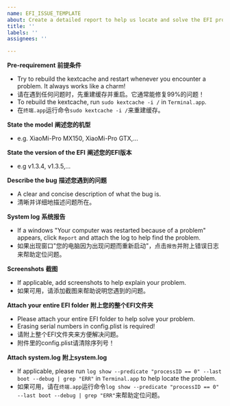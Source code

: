 ```yaml
---
name: EFI_ISSUE_TEMPLATE
about: Create a detailed report to help us locate and solve the EFI problem
title: ''
labels: ''
assignees: ''

---
```


**Pre-requirement**
**前提条件**
- Try to rebuild the kextcache and restart whenever you encounter a problem. It always works like a charm!
- 请在遇到任何问题时，先重建缓存并重启。它通常能修复99%的问题！
- To rebuild the kextcache, run `sudo kextcache -i /` in `Terminal.app`.
- 在`终端.app`运行命令`sudo kextcache -i /`来重建缓存。

**State the model**
**阐述您的机型**
- e.g. XiaoMi-Pro MX150, XiaoMi-Pro GTX,...

**State the version of the EFI**
**阐述您的EFI版本**
- e.g v1.3.4, v1.3.5,...

**Describe the bug**
**描述您遇到的问题**
- A clear and concise description of what the bug is.
- 清晰并详细地描述问题所在。

**System log**
**系统报告**
- If a windows "Your computer was restarted because of a problem" appears, click `Report` and attach the log to help find the problem.
- 如果出现窗口"您的电脑因为出现问题而重新启动"，点击`报告`并附上错误日志来帮助定位问题。

**Screenshots**
**截图**
- If applicable, add screenshots to help explain your problem.
- 如果可用，请添加截图来帮助说明您遇到的问题。

**Attach your entire EFI folder**
**附上您的整个EFI文件夹**
- Please attach your entire EFI folder to help solve your problem.
- Erasing serial numbers in config.plist is required!
- 请附上整个EFI文件夹来方便解决问题。
- 附件里的config.plist请清除序列号！

**Attach system.log**
**附上system.log**
- If applicable, please run `log show --predicate "processID == 0" --last boot --debug | grep "ERR"` in `Terminal.app` to help locate the problem.
- 如果可用，请在`终端.app`运行命令`log show --predicate "processID == 0" --last boot --debug | grep "ERR"`来帮助定位问题。
